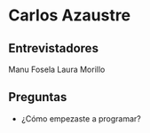 # Carlos Azaustre

## Entrevistadores

Manu Fosela
Laura Morillo

## Preguntas

* ¿Cómo empezaste a programar?



